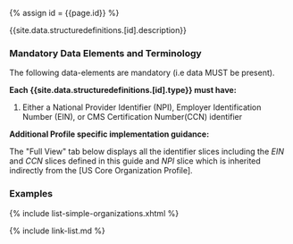 
{% assign id = {{page.id}} %}


{{site.data.structuredefinitions.[id].description}}

### Mandatory Data Elements and Terminology

The following data-elements are mandatory (i.e data MUST be present).

**Each {{site.data.structuredefinitions.[id].type}} must have:**

1. Either a National Provider Identifier (NPI), Employer Identification Number (EIN), or CMS Certification Number(CCN) identifier

<!--

Each {{site.data.structuredefinitions.[id].type}} *should* have ([Must Support](guidance.html#must-support)):

1. The beneficiary

-->

**Additional Profile specific implementation guidance:**

The "Full View" tab below displays all the identifier slices including the *EIN*  and *CCN* slices defined in this guide and *NPI* slice which is inherited indirectly from the [US Core Organization Profile].

### Examples

{% include list-simple-organizations.xhtml %}

{% include link-list.md %}
